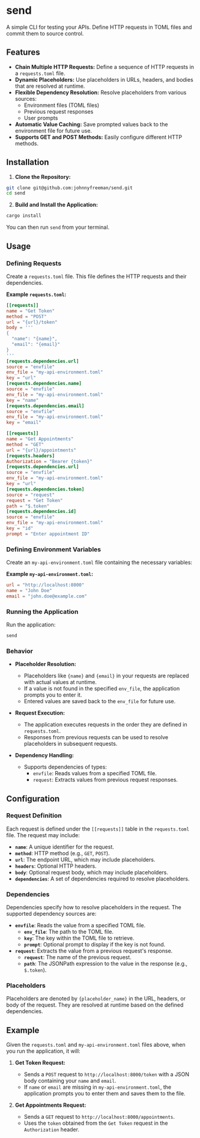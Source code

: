 # send

A simple CLI for testing your APIs. Define HTTP requests in TOML files and commit them to source control.

## Features

- **Chain Multiple HTTP Requests:** Define a sequence of HTTP requests in a `requests.toml` file.
- **Dynamic Placeholders:** Use placeholders in URLs, headers, and bodies that are resolved at runtime.
- **Flexible Dependency Resolution:** Resolve placeholders from various sources:
  - Environment files (TOML files)
  - Previous request responses
  - User prompts
- **Automatic Value Caching:** Save prompted values back to the environment file for future use.
- **Supports GET and POST Methods:** Easily configure different HTTP methods.

## Installation

1. **Clone the Repository:**

 ```bash
 git clone git@github.com:johnnyfreeman/send.git
 cd send
 ```

2. **Build and Install the Application:**

 ```bash
 cargo install
 ```

You can then run `send` from your terminal.

## Usage

### Defining Requests

Create a `requests.toml` file. This file defines the HTTP requests and their dependencies.

**Example `requests.toml`:**

```toml
[[requests]]
name = "Get Token"
method = "POST"
url = "{url}/token"
body = '''
{
  "name": "{name}",
  "email": "{email}"
}
'''
[requests.dependencies.url]
source = "envfile"
env_file = "my-api-environment.toml"
key = "url"
[requests.dependencies.name]
source = "envfile"
env_file = "my-api-environment.toml"
key = "name"
[requests.dependencies.email]
source = "envfile"
env_file = "my-api-environment.toml"
key = "email"

[[requests]]
name = "Get Appointments"
method = "GET"
url = "{url}/appointments"
[requests.headers]
Authorization = "Bearer {token}"
[requests.dependencies.url]
source = "envfile"
env_file = "my-api-environment.toml"
key = "url"
[requests.dependencies.token]
source = "request"
request = "Get Token"
path = "$.token"
[requests.dependencies.id]
source = "envfile"
env_file = "my-api-environment.toml"
key = "id"
prompt = "Enter appointment ID"
```

### Defining Environment Variables

Create an `my-api-environment.toml` file containing the necessary variables:

**Example `my-api-environment.toml`:**

```toml
url = "http://localhost:8000"
name = "John Doe"
email = "john.doe@example.com"
```

### Running the Application

Run the application:

```bash
send
```

### Behavior

- **Placeholder Resolution:**
  - Placeholders like `{name}` and `{email}` in your requests are replaced with actual values at runtime.
  - If a value is not found in the specified `env_file`, the application prompts you to enter it.
  - Entered values are saved back to the `env_file` for future use.

- **Request Execution:**
  - The application executes requests in the order they are defined in `requests.toml`.
  - Responses from previous requests can be used to resolve placeholders in subsequent requests.

- **Dependency Handling:**
  - Supports dependencies of types:
    - `envfile`: Reads values from a specified TOML file.
    - `request`: Extracts values from previous request responses.

## Configuration

### Request Definition

Each request is defined under the `[[requests]]` table in the `requests.toml` file. The request may include:

- **`name`**: A unique identifier for the request.
- **`method`**: HTTP method (e.g., `GET`, `POST`).
- **`url`**: The endpoint URL, which may include placeholders.
- **`headers`**: Optional HTTP headers.
- **`body`**: Optional request body, which may include placeholders.
- **`dependencies`**: A set of dependencies required to resolve placeholders.

### Dependencies

Dependencies specify how to resolve placeholders in the request. The supported dependency sources are:

- **`envfile`**: Reads the value from a specified TOML file.
  - **`env_file`**: The path to the TOML file.
  - **`key`**: The key within the TOML file to retrieve.
  - **`prompt`**: Optional prompt to display if the key is not found.
- **`request`**: Extracts the value from a previous request's response.
  - **`request`**: The name of the previous request.
  - **`path`**: The JSONPath expression to the value in the response (e.g., `$.token`).

### Placeholders

Placeholders are denoted by `{placeholder_name}` in the URL, headers, or body of the request. They are resolved at runtime based on the defined dependencies.

## Example

Given the `requests.toml` and `my-api-environment.toml` files above, when you run the application, it will:

1. **Get Token Request:**
   - Sends a `POST` request to `http://localhost:8000/token` with a JSON body containing your `name` and `email`.
   - If `name` or `email` are missing in `my-api-environment.toml`, the application prompts you to enter them and saves them to the file.

2. **Get Appointments Request:**
   - Sends a `GET` request to `http://localhost:8000/appointments`.
   - Uses the `token` obtained from the `Get Token` request in the `Authorization` header.
